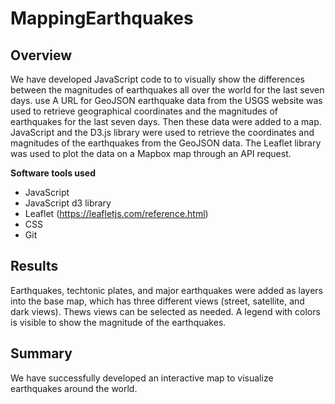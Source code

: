 # MappingEarthquakes

## Overview
We have developed JavaScript code to to visually show the differences between the magnitudes of earthquakes all over the world for the last seven days. use A URL for GeoJSON earthquake data from the USGS website was used to retrieve geographical coordinates and the magnitudes of earthquakes for the last seven days. Then these data were added to a map. JavaScript and the D3.js library were used to retrieve the coordinates and magnitudes of the earthquakes from the GeoJSON data. The Leaflet library was used to plot the data on a Mapbox map through an API request.

**Software tools used**

  - JavaScript
  - JavaScript d3 library
  - Leaflet (https://leafletjs.com/reference.html)
  - CSS
  - Git

## Results

Earthquakes, techtonic plates, and major earthquakes were added as layers into the base map, which has three different views (street, satellite, and dark views). Thews views can be selected as needed. A legend with colors is visible to show the magnitude of the earthquakes.  

## Summary

We have successfully developed an interactive map to visualize earthquakes around the world. 
